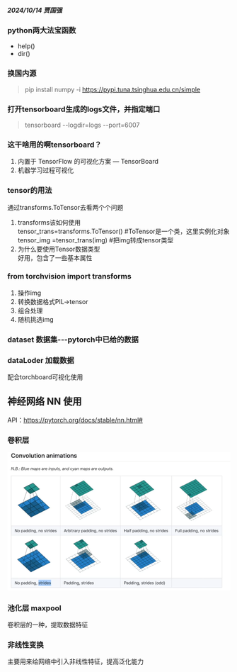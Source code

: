 ##### 2024/10/14    贾国强
### python两大法宝函数
+ help()
+ dir()

### 换国内源
> pip install numpy -i https://pypi.tuna.tsinghua.edu.cn/simple

### 打开tensorboard生成的logs文件，并指定端口
> tensorboard --logdir=logs --port=6007
### 这干啥用的啊tensorboard？
1. 内置于 TensorFlow 的可视化方案 — TensorBoard
2. 机器学习过程可视化

### tensor的用法
通过transforms.ToTensor去看两个个问题
1. transforms该如何使用  
tensor_trans=transforms.ToTensor() #ToTensor是一个类，这里实例化对象
tensor_img =tensor_trans(img) #把img转成tensor类型
2. 为什么要使用Tensor数据类型  
好用，包含了一些基本属性

### from torchvision import transforms
1. 操作img
2. 转换数据格式PIL->tensor
3. 组合处理
4. 随机挑选img

### dataset 数据集---pytorch中已给的数据
### dataLoder 加载数据  
配合torchboard可视化使用  

## 神经网络 NN 使用
API：https://pytorch.org/docs/stable/nn.html#
### 卷积层
<img src="./md_img/conv2d.png">

### 池化层 maxpool
卷积层的一种，提取数据特征

### 非线性变换
主要用来给网络中引入非线性特征，提高泛化能力